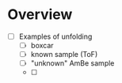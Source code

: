 # Overview
- [ ] Examples of unfolding 
	- [ ] boxcar
	- [ ] known sample (ToF)
	- [ ] "unknown" AmBe sample
	- [ ] 
